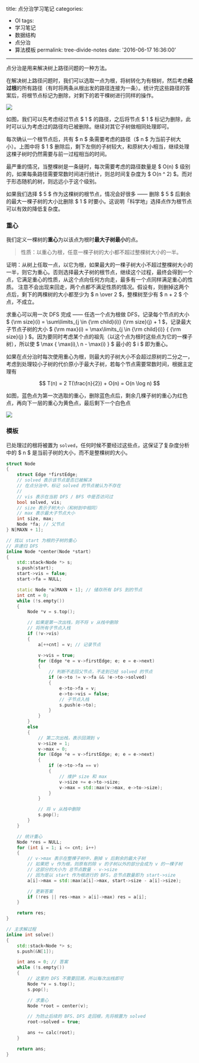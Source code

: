 title: 点分治学习笔记
categories:
  - OI
tags:
  - 学习笔记
  - 数据结构
  - 点分治
  - 算法模板
permalink: tree-divide-notes
date: '2016-06-17 16:36:00'
---

点分治是用来解决树上路径问题的一种方法。

<!-- more -->

在解决树上路径问题时，我们可以选取一点为根，将树转化为有根树，然后考虑**经过根**的所有路径（有时将两条从根出发的路径连接为一条）。统计完这些路径的答案后，将根节点标记为删除，对剩下的若干棵树进行同样的操作。

![](tree-divide-notes/tree1.svg)

如图，我们可以先考虑经过节点 $ 1 $ 的路径，之后将节点 $ 1 $ 标记为删除，此时可以认为考虑过的路径均已被删除。继续对其它子树做相同处理即可。

每次确认一个根节点后，共有 $ n $ 条需要考虑的路径（$ n $ 为当前子树大小）。上图中将 $ 1 $ 删除后，剩下左侧的子树较大，和原树大小相当，继续处理这棵子树时仍然需要与前一过程相当的时间。

最严重的情况，当整棵树是一条链时，每次需要考虑的路径数量是 $ O(n) $ 级别的，如果每条路径需要常数时间进行统计，则总时间复杂度为 $ O(n ^ 2) $。而对于形态随机的树，则远远小于这个级别。

如果我们选择 $ 5 $ 作为这棵树的根节点，情况会好很多 —— 删除 $ 5 $ 后剩余的最大一棵子树的大小比删除 $ 1 $ 时要小。这说明「科学地」选择点作为根节点可以有效的降低复杂度。

### 重心

我们定义一棵树的**重心**为以该点为根时**最大子树最小**的点。

> 性质：以重心为根，任意一棵子树的大小都不超过整棵树大小的一半。

证明：从树上任取一点，以它为根，如果最大的一棵子树大小不超过整棵树大小的一半，则它为重心。否则选择最大子树的根节点，继续这个过程，最终会得到一个点，它满足重心的性质，从这个点向任何方向走，最多有一个点同样满足重心的性质。
注意不会出现来回走，两个点都不满足性质的情况。假设有，则删掉这两个点后，剩下的两棵树的大小都至少为 $ n \over 2 $，整棵树至少有 $ n + 2 $ 个点，不成立。

求重心可以用一次 DFS 完成 —— 任选一个点为根做 DFS，记录每个节点的大小 $ {\rm size}(i) = \sum\limits_{j \in {\rm child}(i)} {\rm size}(j) + 1 $，记录最大子节点子树的大小 $ {\rm max}(i) = \max\limits_{j \in {\rm child}(i)} \{ {\rm size}(j) \} $。因为要同时考虑某个点的祖先（以这个点为根时这些点为它的一棵子树），所以使 $ \max \{ \max(i),\ n - \max(i) \} $ 最小的 $ i $ 即为重心。

如果在点分治时每次使用重心为根，则最大的子树大小不会超过原树的二分之一，考虑到处理较小子树的代价原小于最大子树，若每个节点需要常数时间，根据主定理有

$$ T(n) = 2 T(\frac{n}{2}) + O(n) = O(n \log n) $$

如图，蓝色点为第一次选取的重心，删除蓝色点后，剩余几棵子树的重心为红色点，再向下一层的重心为黄色点，最后剩下一个白色点

![](tree-divide-notes/tree2.svg)

### 模板

已处理过的根将被置为 `solved`，任何时候不要经过这些点，这保证了复杂度分析中的 $ n $ 是当前子树的大小，而不是整棵树的大小。


```cpp
struct Node
{
    struct Edge *firstEdge;
    // solved 表示该节点是否已被解决
    // 在点分治中，标记 solved 的节点被认为不存在
    //
    // vis 表示在当前 DFS / BFS 中是否访问过
    bool solved, vis;
    // size 表示子树大小（和树剖中相同）
    // max 表示最大子节点大小
    int size, max;
    Node *fa; // 父节点
} N[MAXN + 1];

// 找以 start 为根的子树的重心
// 非递归 DFS
inline Node *center(Node *start)
{
    std::stack<Node *> s;
    s.push(start);
    start->vis = false;
    start->fa = NULL;

    static Node *a[MAXN + 1]; // 储存所有 DFS 到的节点
    int cnt = 0;
    while (!s.empty())
    {
        Node *v = s.top();

        // 如果是第一次出栈，则不将 v 从栈中删除
        // 将所有子节点入栈
        if (!v->vis)
        {
            a[++cnt] = v; // 记录节点

            v->vis = true;
            for (Edge *e = v->firstEdge; e; e = e->next)
            {
                // 判断不走回父节点，不走到已经 solved 的节点
                if (e->to != v->fa && !e->to->solved)
                {
                    e->to->fa = v;
                    e->to->vis = false;
                    // 子节点入栈
                    s.push(e->to);
                }
            }
        }
        else
        {
            // 第二次出栈，表示回溯到 v
            v->size = 1;
            v->max = 0;
            for (Edge *e = v->firstEdge; e; e = e->next)
            {
                if (e->to->fa == v)
                {
                    // 维护 size 和 max
                    v->size += e->to->size;
                    v->max = std::max(v->max, e->to->size);
                }
            }

            // 将 v 从栈中删除
            s.pop();
        }
    }

    // 统计重心
    Node *res = NULL;
    for (int i = 1; i <= cnt; i++)
    {
        // v->max 表示在整棵子树中，删掉 v 后剩余的最大子树
        // 如果把 v 作为根，则原有的除 v 的子树以外的部分会成为 v 的一棵子树
        // 这部分的大小为 总节点数量 - v->size
        // 因为是以 start 作为根进行的 BFS，总节点数量即为 start->size
        a[i]->max = std::max(a[i]->max, start->size - a[i]->size);

        // 更新答案
        if (!res || res->max > a[i]->max) res = a[i];
    }

    return res;
}

// 主求解过程
inline int solve()
{
    std::stack<Node *> s;
    s.push(&N[1]);

    int ans = 0; // 答案
    while (!s.empty())
    {
        // 这里的 DFS 不需要回溯，所以每次出栈即可
        Node *v = s.top();
        s.pop();

        // 求重心
        Node *root = center(v);

        // 为防止后续的 BFS、DFS 走回根，先将根置为 solved
        root->solved = true;

        ans += calc(root);
    }

    return ans;
}
```